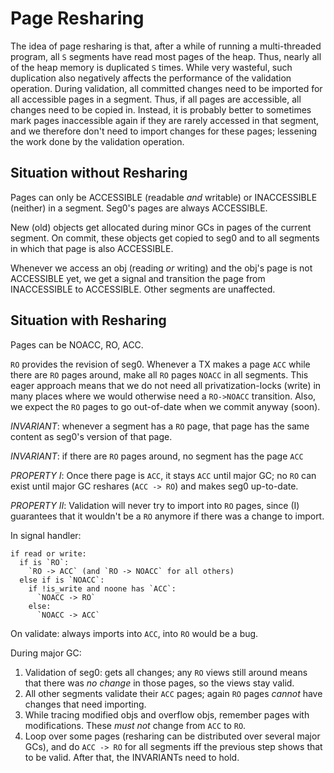 

# Page Resharing #

The idea of page resharing is that, after a while of running a multi-threaded
program, all `S` segments have read most pages of the heap. Thus, nearly all of
the heap memory is duplicated `S` times. While very wasteful, such duplication
also negatively affects the performance of the validation operation. During
validation, all committed changes need to be imported for all accessible pages
in a segment. Thus, if all pages are accessible, all changes need to be copied
in. Instead, it is probably better to sometimes mark pages inaccessible again if
they are rarely accessed in that segment, and we therefore don't need to import
changes for these pages; lessening the work done by the validation operation.


## Situation without Resharing ##

Pages can only be ACCESSIBLE (readable *and* writable) or INACCESSIBLE (neither)
in a segment. Seg0's pages are always ACCESSIBLE.

New (old) objects get allocated during minor GCs in pages of the current
segment. On commit, these objects get copied to seg0 and to all segments in
which that page is also ACCESSIBLE. 

Whenever we access an obj (reading *or* writing) and the obj's page is not
ACCESSIBLE yet, we get a signal and transition the page from INACCESSIBLE to
ACCESSIBLE. Other segments are unaffected.


## Situation with Resharing ##

Pages can be NOACC, RO, ACC. 

`RO` provides the revision of seg0. Whenever a TX makes a page `ACC` while there
are `RO` pages around, make all `RO` pages `NOACC` in all segments. This eager
approach means that we do not need all privatization-locks (write) in many
places where we would otherwise need a `RO->NOACC` transition. Also, we expect
the `RO` pages to go out-of-date when we commit anyway (soon).

*INVARIANT*: whenever a segment has a `RO` page, that page has the same content
as seg0's version of that page.

*INVARIANT*: if there are `RO` pages around, no segment has the page `ACC`

*PROPERTY I*: Once there page is `ACC`, it stays `ACC` until major GC; no `RO` can
exist until major GC reshares (`ACC -> RO`) and makes seg0 up-to-date.

*PROPERTY II*: Validation will never try to import into `RO` pages, since (I)
guarantees that it wouldn't be a `RO` anymore if there was a change to import.


In signal handler:

    if read or write:
      if is `RO`:
        `RO -> ACC` (and `RO -> NOACC` for all others)
      else if is `NOACC`:
        if !is_write and noone has `ACC`:
          `NOACC -> RO`
        else:
          `NOACC -> ACC`

On validate: always imports into `ACC`, into `RO` would be a bug.

During major GC:

 1. Validation of seg0: gets all changes; any `RO` views still around means that
    there was *no change* in those pages, so the views stay valid.
 2. All other segments validate their `ACC` pages; again `RO` pages *cannot*
    have changes that need importing.
 3. While tracing modified objs and overflow objs, remember pages with
    modifications. These *must not* change from `ACC` to `RO`.
 4. Loop over some pages (resharing can be distributed over several major GCs),
    and do `ACC -> RO` for all segments iff the previous step shows that to be
    valid. After that, the INVARIANTs need to hold.
 



